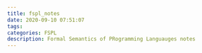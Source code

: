 ```yaml
---
title: fspl_notes
date: 2020-09-10 07:51:07
tags:
categories: FSPL 
description: Formal Semantics of PRogramming Languauges notes
---
```

